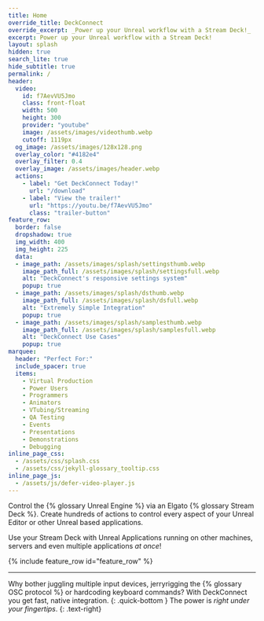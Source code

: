 ```yaml
---
title: Home
override_title: DeckConnect
override_excerpt: _Power up your Unreal workflow with a Stream Deck!_
excerpt: Power up your Unreal workflow with a Stream Deck!
layout: splash
hidden: true
search_lite: true
hide_subtitle: true
permalink: /
header:
  video: 
    id: f7AevVU5Jmo
    class: front-float
    width: 500
    height: 300
    provider: "youtube"
    image: /assets/images/videothumb.webp
    cutoff: 1119px
  og_image: /assets/images/128x128.png
  overlay_color: "#4182e4"
  overlay_filter: 0.4
  overlay_image: /assets/images/header.webp
  actions:
    - label: "Get DeckConnect Today!"
      url: "/download"
    - label: "View the trailer!"
      url: "https://youtu.be/f7AevVU5Jmo"
      class: "trailer-button"
feature_row:
  border: false
  dropshadow: true
  img_width: 400
  img_height: 225
  data:
  - image_path: /assets/images/splash/settingsthumb.webp
    image_path_full: /assets/images/splash/settingsfull.webp
    alt: "DeckConnect's responsive settings system"
    popup: true
  - image_path: /assets/images/splash/dsthumb.webp
    image_path_full: /assets/images/splash/dsfull.webp
    alt: "Extremely Simple Integration"
    popup: true
  - image_path: /assets/images/splash/samplesthumb.webp
    image_path_full: /assets/images/splash/samplesfull.webp
    alt: "DeckConnect Use Cases"
    popup: true
marquee:
  header: "Perfect For:"
  include_spacer: true
  items:
    - Virtual Production
    - Power Users
    - Programmers
    - Animators
    - VTubing/Streaming
    - QA Testing
    - Events
    - Presentations
    - Demonstrations
    - Debugging
inline_page_css:
  - /assets/css/splash.css
  - /assets/css/jekyll-glossary_tooltip.css
inline_page_js:
  - /assets/js/defer-video-player.js
---
```


Control the {% glossary Unreal Engine %} via an Elgato {% glossary Stream Deck %}. Create hundreds of actions to control every aspect of your Unreal Editor or other Unreal based applications.

Use your Stream Deck with Unreal Applications running on other machines, servers and even multiple applications _at once_!

{% include feature_row id="feature_row" %}

---

Why bother juggling multiple input devices, jerryrigging the {% glossary OSC protocol %} or hardcoding keyboard commands? With DeckConnect you get fast, native integration.
{: .quick-bottom }
The power is _right under your fingertips_.
{: .text-right}
